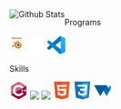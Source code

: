 <img align="left" alt="Github Stats" src="https://github-readme-stats.vercel.app/api?username=Sxuno&theme=github_dark&show_icons=true&count_private=ture&hide_border=true" />

Programs
<div>
<img src="https://github.com/Sxuno/Sxuno/blob/main/badges/tools/blender/blender_community_badge_white.svg" width="26" />
<img src="https://github.com/Sxuno/Sxuno/blob/main/badges/tools/unrealengine/UE_Logo_icon-only_white.svg" width="32" />
<img src="https://github.com/Sxuno/Sxuno/blob/main/badges/tools/vscode/vscode.svg" width="32" />
</div>

Skills

<div>  
<img src="https://github.com/Sxuno/Sxuno/blob/main/badges/skills/cplusplus/cplusplus-original.svg" width="32" />
<img src="https://upload.wikimedia.org/wikipedia/commons/6/6a/JavaScript-logo.png" width="32" />
<img src="https://upload.wikimedia.org/wikipedia/commons/c/c3/Python-logo-notext.svg" width="32" />
<img src="https://github.com/Sxuno/Sxuno/blob/main/badges/skills/html5/html5-original.svg" width="32" />
<img src="https://github.com/Sxuno/Sxuno/blob/main/badges/skills/css3/css3-original.svg" width="32" />
<img src="https://github.com/Sxuno/Sxuno/blob/main/badges/skills/webgpu.png" width="32" />
</div>
